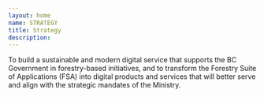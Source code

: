 ```yaml
---
layout: home
name: STRATEGY
title: Strategy
description:        
---
```


To build a sustainable and modern digital service that supports the BC Government in forestry-based initiatives, and to transform the Forestry Suite of Applications (FSA) into digital products and services that will better serve and align with the strategic mandates of the Ministry.  
